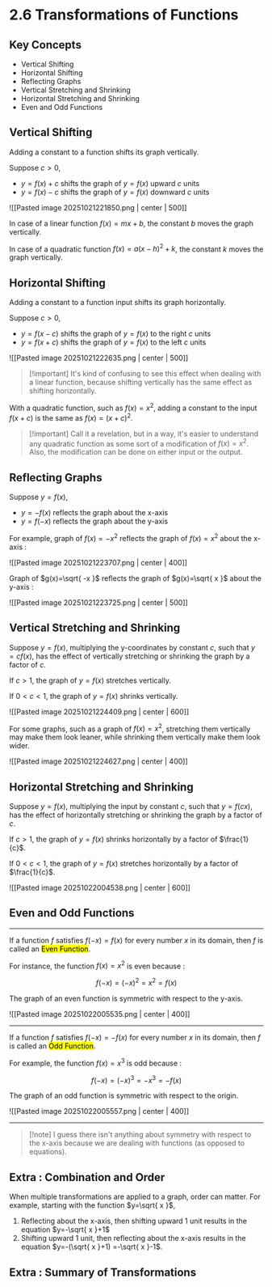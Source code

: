 # 2.6 Transformations of Functions

## Key Concepts

- Vertical Shifting
- Horizontal Shifting
- Reflecting Graphs
- Vertical Stretching and Shrinking
- Horizontal Stretching and Shrinking
- Even and Odd Functions


## Vertical Shifting

Adding a constant to a function shifts its graph vertically.

Suppose $c>0$,
- $y=f(x)+c$ shifts the graph of $y=f(x)$ upward $c$ units
- $y=f(x)-c$ shifts the graph of $y=f(x)$ downward $c$ units

![[Pasted image 20251021221850.png | center | 500]]

In case of a linear function $f(x)=mx+b$, the constant $b$ moves the graph vertically.

In case of a quadratic function $f(x)=a(x-h)^2+k$, the constant $k$ moves the graph vertically.


## Horizontal Shifting

Adding a constant to a function input shifts its graph horizontally.

Suppose $c>0$,
- $y=f(x-c)$ shifts the graph of $y=f(x)$ to the right $c$ units
- $y=f(x+c)$ shifts the graph of $y=f(x)$ to the left $c$ units

![[Pasted image 20251021222635.png | center | 500]]

> [!important] It's kind of confusing to see this effect when dealing with a linear function, because shifting vertically has the same effect as shifting horizontally.

With a quadratic function, such as $f(x)=x^2$, adding a constant to the input $f(x+c)$ is the same as $f(x)=(x+c)^2$.

> [!important] Call it a revelation, but in a way, it's easier to understand any quadratic function as some sort of a modification of $f(x)=x^2$.
> Also, the modification can be done on either input or the output.


## Reflecting Graphs

Suppose $y=f(x)$,
- $y=-f(x)$ reflects the graph about the x-axis
- $y=f(-x)$ reflects the graph about the y-axis

For example, graph of $f(x)=-x^2$ reflects the graph of $f(x)=x^2$ about the x-axis :

![[Pasted image 20251021223707.png | center | 400]]

Graph of $g(x)=\sqrt{ -x }$ reflects the graph of $g(x)=\sqrt{ x }$ about the y-axis :

![[Pasted image 20251021223725.png | center | 500]]


## Vertical Stretching and Shrinking

Suppose $y=f(x)$, multiplying the y-coordinates by constant $c$, such that $y=cf(x)$, has the effect of vertically stretching or shrinking the graph by a factor of $c$.

If $c>1$, the graph of $y=f(x)$ stretches vertically.

If $0<c<1$, the graph of $y=f(x)$ shrinks vertically.

![[Pasted image 20251021224409.png | center | 600]]

For some graphs, such as a graph of $f(x)=x^2$, stretching them vertically may make them look leaner, while shrinking them vertically make them look wider.

![[Pasted image 20251021224627.png | center | 400]]


## Horizontal Stretching and Shrinking

Suppose $y=f(x)$, multiplying the input by constant $c$, such that $y=f(cx)$, has the effect of horizontally stretching or shrinking the graph by a factor of $c$.

If $c>1$, the graph of $y=f(x)$ shrinks horizontally by a factor of $\frac{1}{c}$.

If $0<c<1$, the graph of $y=f(x)$ stretches horizontally by a factor of $\frac{1}{c}$.

![[Pasted image 20251022004538.png | center | 600]]


## Even and Odd Functions

---
If a function $f$ satisfies $f(-x)=f(x)$ for every number $x$ in its domain, then $f$ is called an <mark class="hltr-trippy">Even Function</mark>.

For instance, the function $f(x)=x^2$ is even because :

$$
f(-x) = (-x)^2 = x^2 = f(x)
$$

The graph of an even function is symmetric with respect to the y-axis.

![[Pasted image 20251022005535.png | center | 400]]

---
If a function $f$ satisfies $f(-x)=-f(x)$ for every number $x$ in its domain, then $f$ is called an <mark class="hltr-trippy">Odd Function</mark>.

For example, the function $f(x)=x^3$ is odd because :

$$
f(-x)=(-x)^3=-x^3=-f(x)
$$

The graph of an odd function is symmetric with respect to the origin.

![[Pasted image 20251022005557.png | center | 400]]

---

> [!note] I guess there isn't anything about symmetry with respect to the x-axis because we are dealing with functions (as opposed to equations).


## Extra : Combination and Order

When multiple transformations are applied to a graph, order can matter. For example, starting with the function $y=\sqrt{ x }$,
1. Reflecting about the x-axis, then shifting upward 1 unit results in the equation $y=-\sqrt{ x }+1$
2. Shifting upward 1 unit, then reflecting about the x-axis results in the equation $y=-(\sqrt{ x }+1) =-\sqrt{ x }-1$.


## Extra : Summary of Transformations

